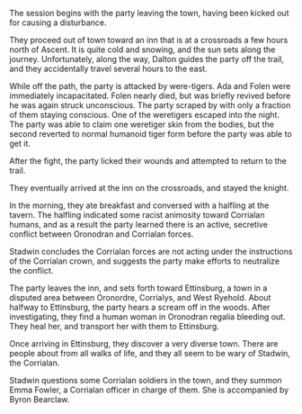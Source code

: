<!-- TITLE: 2018-11-26 -->
<!-- SUBTITLE: The session of 2018-11-26 Earth, 3789-08-?? Ulpha -->

The session begins with the party leaving the town, having been kicked out for causing a disturbance.

They proceed out of town toward an inn that is at a crossroads a few hours north of Ascent. It is quite cold and snowing, and the sun sets along the journey. Unfortunately, along the way, Dalton guides the party off the trail, and they accidentally travel several hours to the east.

While off the path, the party is attacked by were-tigers. Ada and Folen were immediately incapacitated. Folen nearly died, but was briefly revived before he was again struck unconscious. The party scraped by with only a fraction of them staying conscious. One of the weretigers escaped into the night. The party was able to claim one weretiger skin from the bodies, but the second reverted to normal humanoid tiger form before the party was able to get it.

After the fight, the party licked their wounds and attempted to return to the trail.

They eventually arrived at the inn on the crossroads, and stayed the knight.

In the morning, they ate breakfast and conversed with a halfling at the tavern. The halfling indicated some racist animosity toward Corrialan humans, and as a result the party learned there is an active, secretive conflict between Oronodran and Corrialan forces.

Stadwin concludes the Corrialan forces are not acting under the instructions of the Corrialan crown, and suggests the party make efforts to neutralize the conflict.

The party leaves the inn, and sets forth toward Ettinsburg, a town in a disputed area between Oronordre, Corrialys, and West Ryehold. About halfway to Ettinsburg, the party hears a scream off in the woods. After investigating, they find a human woman in Oronodran regalia bleeding out. They heal her, and transport her with them to Ettinsburg.

Once arriving in Ettinsburg, they discover a very diverse town. There are people about from all walks of life, and they all seem to be wary of Stadwin, the Corrialan.

Stadwin questions some Corrialan soldiers in the town, and they summon Emma Fowler, a Corrialan officer in charge of them. She is accompanied by Byron Bearclaw.